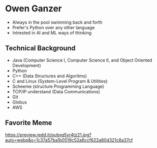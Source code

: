 # Owen Ganzer

* Always in the pool swimming back and forth
* Prefer's Python over any other language
* Intrested in AI and ML ways of thinking

## Technical Background

* Java (Computer Science I, Computer Science II, and Object Oriented Development)
* Python
* C++ (Data Structures and Algoritms)
* C and Linux (System-Level Program & Utilities)
* Scheeme (structure Programming Language)
* TCP/IP understand (Data Communications)
* Git
* Globus
* AWS

## Favorite Meme
https://preview.redd.it/pubvq5yr4tz21.jpg?auto=webp&s=1c37a57ba1b0519c52a6ccf622a80d321c8a37cf
